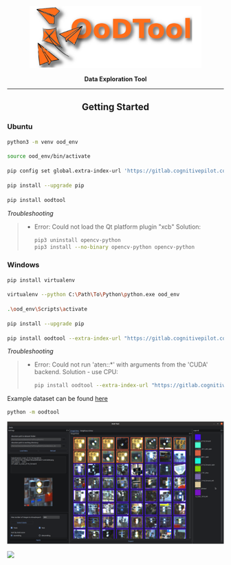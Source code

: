 <div align="center">

<img src="readme_data/ood_logo_v3.png" width="400px">

**Data Exploration Tool**
______________________________________________________________________

## Getting Started

</div>

### Ubuntu


```bash
python3 -m venv ood_env

source ood_env/bin/activate

pip config set global.extra-index-url 'https://gitlab.cognitivepilot.com/api/v4/projects/347/packages/pypi/simple'

pip install --upgrade pip

pip install oodtool
```

_Troubleshooting_
  > * Error: Could not load the Qt platform plugin "xcb"
  >   Solution: 
  >   ```bash
  >   pip3 uninstall opencv-python
  >   pip3 install --no-binary opencv-python opencv-python
  >   ```

### Windows

```bash
pip install virtualenv

virtualenv --python C:\Path\To\Python\python.exe ood_env

.\ood_env\Scripts\activate

pip install --upgrade pip

pip install oodtool --extra-index-url "https://gitlab.cognitivepilot.com/api/v4/projects/347/packages/pypi/simple"

```

_Troubleshooting_
  > * Error: Could not run 'aten::*' with arguments from the 'CUDA' backend.
  >   Solution - use CPU: 
  >   ```bash
  >   pip install oodtool --extra-index-url "https://gitlab.cognitivepilot.com/api/v4/projects/347/packages/pypi/simple" --extra-index-url "https://download.pytorch.org/whl/cpu"
  >   ```

Example dataset can be found [here](./example_data/DogsCats)

```bash
python -m oodtool
```

![](readme_data/tool.png)

![](readme_data/demo.gif)